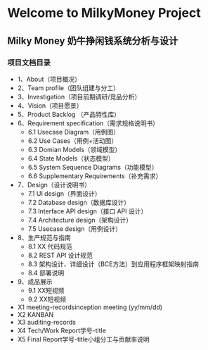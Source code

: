 # Welcome to MilkyMoney Project

## Milky Money 奶牛挣闲钱系统分析与设计

### 项目文档目录


* 1、About（项目概况）
* 2、Team profile（团队组建与分工）
* 3、Investigation（项目前期调研/竞品分析）
* 4、Vision（项目愿景）
* 5、Product Backlog （产品特性库） 
* 6、Requirement specification（需求规格说明书）
    * 6.1 Usecase Diagram（用例图）
    * 6.2 Use Cases（用例+活动图）
    * 6.3 Domian Models（领域模型）
    * 6.4 State Models（状态模型）
    * 6.5 System Sequence Diagrams（功能模型）
    * 6.6 Supplementary Requirements（补充需求）
* 7、Design（设计说明书）
    * 7.1 UI design（界面设计）
    * 7.2 Database design（数据库设计）
    * 7.3 Interface API design（接口 API 设计）
    * 7.4 Architecture design（架构设计）
    * 7.5 Usecase design（用例设计）
* 8、生产规范与指南
    * 8.1 XX 代码规范
    * 8.2 REST API 设计规范
    * 8.3 架构设计、详细设计（BCE方法）到应用程序框架映射指南
    * 8.4 部署说明
* 9、成品展示
    * 9.1 XX短视频
    * 9.2 XX短视频
* X1 meeting-recordsinception meeting (yy/mm/dd)
* X2 KANBAN
* X3 auditing-records
* X4 Tech/Work Report学号-title
* X5 Final Report学号-title小组分工与贡献率说明

